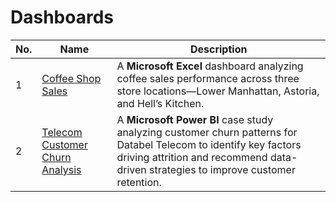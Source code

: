 # Dashboards
<table>
  <thead>
    <tr>
      <th>No.</th>
      <th>Name</th>
      <th>Description</th>
    </tr>
  </thead>
  <tbody>
    <tr>
      <td>1</td>
      <td><a href="https://github.com/lois2inn/Dashboards/tree/main/Coffee%20Shop%20Sales">Coffee Shop Sales</a></td>
      <td>A <strong>Microsoft Excel</strong> dashboard analyzing coffee sales performance across three store locations—Lower Manhattan, Astoria, and Hell’s Kitchen.</td>
    </tr>
    <tr>
      <td>2</td>
      <td><a href="https://github.com/lois2inn/Dashboards/tree/main/Customer%20Churn%20Analysis">Telecom Customer Churn Analysis</a></td>
      <td>A <strong>Microsoft Power BI</strong> case study analyzing customer churn patterns for Databel Telecom to identify key factors driving attrition and recommend data-driven strategies to improve customer retention.</td>
    </tr>
  </tbody>
</table>

